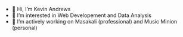 - 👋 Hi, I’m Kevin Andrews
- 👀 I’m interested in Web Developement and Data Analysis
- 🌱 I’m actively working on Masakali (professional) and Music Minion (personal)

<!---
Andrewske/Andrewske is a ✨ special ✨ repository because its `README.md` (this file) appears on your GitHub profile.
You can click the Preview link to take a look at your changes.
--->
